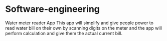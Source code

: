 # Software-engineering
Water meter reader App
This app will simplify and give people power to read water bill on their own by scanning digits on the meter and the app will perform calculation and give them the actual current bill.
